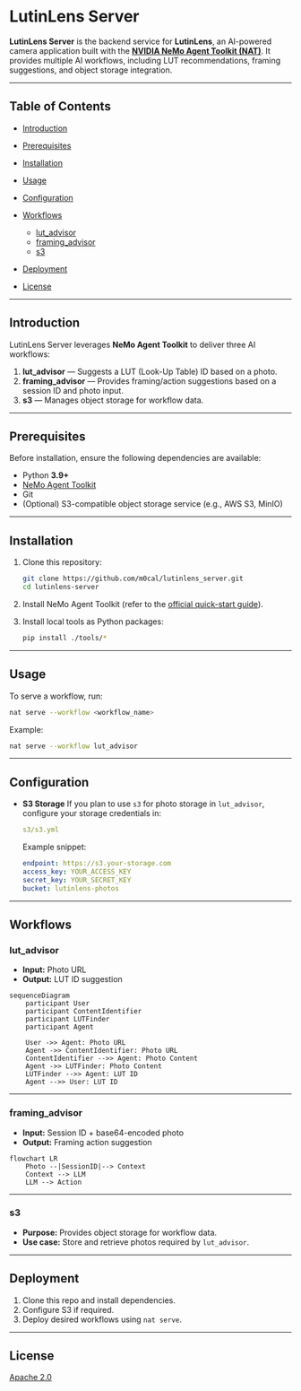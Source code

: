 # LutinLens Server

**LutinLens Server** is the backend service for **LutinLens**, an AI-powered camera application built with the **[NVIDIA NeMo Agent Toolkit (NAT)](https://developer.nvidia.com/nemo-agent-toolkit)**.
It provides multiple AI workflows, including LUT recommendations, framing suggestions, and object storage integration.

---

## Table of Contents

* [Introduction](#introduction)
* [Prerequisites](#prerequisites)
* [Installation](#installation)
* [Usage](#usage)
* [Configuration](#configuration)
* [Workflows](#workflows)

  * [lut\_advisor](#lut_advisor)
  * [framing\_advisor](#framing_advisor)
  * [s3](#s3)
* [Deployment](#deployment)
* [License](#license)

---

## Introduction

LutinLens Server leverages **NeMo Agent Toolkit** to deliver three AI workflows:

1. **lut\_advisor** — Suggests a LUT (Look-Up Table) ID based on a photo.
2. **framing\_advisor** — Provides framing/action suggestions based on a session ID and photo input.
3. **s3** — Manages object storage for workflow data.

---

## Prerequisites

Before installation, ensure the following dependencies are available:

* Python **3.9+**
* [NeMo Agent Toolkit](https://developer.nvidia.com/nemo-agent-toolkit)
* Git
* (Optional) S3-compatible object storage service (e.g., AWS S3, MinIO)

---

## Installation

1. Clone this repository:

   ```bash
   git clone https://github.com/m0cal/lutinlens_server.git
   cd lutinlens-server
   ```

2. Install NeMo Agent Toolkit (refer to the [official quick-start guide](https://docs.nvidia.com/nemo/agent-toolkit/latest/quick-start/installing.html)).

3. Install local tools as Python packages:

   ```bash
   pip install ./tools/*
   ```

---

## Usage

To serve a workflow, run:

```bash
nat serve --workflow <workflow_name>
```

Example:

```bash
nat serve --workflow lut_advisor
```

---

## Configuration

* **S3 Storage**
  If you plan to use `s3` for photo storage in `lut_advisor`, configure your storage credentials in:

  ```yaml
  s3/s3.yml
  ```

  Example snippet:

  ```yaml
  endpoint: https://s3.your-storage.com
  access_key: YOUR_ACCESS_KEY
  secret_key: YOUR_SECRET_KEY
  bucket: lutinlens-photos
  ```

---

## Workflows

### lut\_advisor

* **Input:** Photo URL
* **Output:** LUT ID suggestion

```mermaid
sequenceDiagram
    participant User
    participant ContentIdentifier
    participant LUTFinder
    participant Agent
    
    User ->> Agent: Photo URL
    Agent ->> ContentIdentifier: Photo URL
    ContentIdentifier -->> Agent: Photo Content
    Agent ->> LUTFinder: Photo Content
    LUTFinder -->> Agent: LUT ID
    Agent -->> User: LUT ID
```

---

### framing\_advisor

* **Input:** Session ID + base64-encoded photo
* **Output:** Framing action suggestion

```mermaid
flowchart LR
    Photo --|SessionID|--> Context
    Context --> LLM
    LLM --> Action
```

---

### s3

* **Purpose:** Provides object storage for workflow data.
* **Use case:** Store and retrieve photos required by `lut_advisor`.

---

## Deployment

1. Clone this repo and install dependencies.
2. Configure S3 if required.
3. Deploy desired workflows using `nat serve`.

---

## License

[Apache 2.0](./LICENSE)
